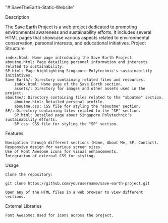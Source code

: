 "# SaveTheEarth-Static-Website" 

Description

The Save Earth Project is a web project dedicated to promoting environmental awareness and sustainability efforts. It includes several HTML pages that showcase various aspects related to environmental conservation, personal interests, and educational initiatives.
Project Structure

    index.html: Home page introducing the Save Earth Project.
    aboutme.html: Page detailing personal information and interests related to sustainability.
    SP.html: Page highlighting Singapore Polytechnic's sustainability initiatives.
    Save Earth/: Directory containing related files and resources.
        index.html: Home page of the Save Earth section.
        assets/: Directory for images and other assets used in the project.
    aboutme/: Directory containing files related to the "aboutme" section.
        aboutme.html: Detailed personal profile.
        aboutme.css: CSS file for styling the "aboutme" section.
    SP/: Directory containing files related to the "SP" section.
        SP.html: Detailed page about Singapore Polytechnic's sustainability efforts.
        SP.css: CSS file for styling the "SP" section.

Features

    Navigation through different sections (Home, About Me, SP, Contact).
    Responsive design for various screen sizes.
    Use of Font Awesome icons for visual enhancements.
    Integration of external CSS for styling.

Usage

    Clone the repository:

    git clone https://github.com/yourusername/save-earth-project.git

    Open any of the HTML files in a web browser to view different sections.

External Libraries

    Font Awesome: Used for icons across the project.
